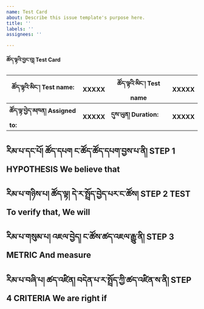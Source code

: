 ```yaml
---
name: Test Card
about: Describe this issue template's purpose here.
title: ''
labels: ''
assignees: ''

---
```


**ཚོད་ལྟའི་བྱང་བུ། Test Card**

| ཚོད་ལྟའི་མིང་། Test name: | XXXXX | ཚོད་ལྟའི་མིང་། Test name | XXXXX |
|----------|----------|----------|----------|
| **ཚོད་ལྟ་བྱེད་མཁན། Assigned to:** | **XXXXX** | **དུས་ཡུན། Duration:** | **XXXXX** |

**རིམ་པ་དང་པོ། ཚོད་དཔག** ང་ཚོད་ཚོད་དཔག་བྱས་པ་ནི།
**STEP 1 HYPOTHESIS** We believe that
-

**རིམ་པ་གཉིས་པ། ཚོད་ལྟ།** དེ་ར་སྤྲོད་བྱེད་པར་ང་ཚོས།
**STEP 2 TEST** To verify that, We will
-

**རིམ་པ་གསུམ་པ། འཇལ་བྱེད།** ང་ཚོས་ཚད་འཇལ་རྒྱུ་ནི།
**STEP 3 METRIC** And measure
-

**རིམ་པ་བཞི་པ། ཚད་འཛིན།** བདེན་པ་ར་སྤྲོད་ཀྱི་ཚད་འཛིན་ས་ནི།
**STEP 4 CRITERIA** We are right if
-
